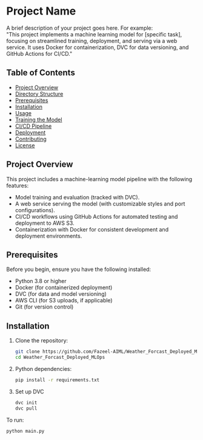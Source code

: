 # Project Name

A brief description of your project goes here. For example:  
"This project implements a machine learning model for [specific task], focusing on streamlined training, deployment, and serving via a web service. It uses Docker for containerization, DVC for data versioning, and GitHub Actions for CI/CD."

## Table of Contents
- [Project Overview](#project-overview)
- [Directory Structure](#directory-structure)
- [Prerequisites](#prerequisites)
- [Installation](#installation)
- [Usage](#usage)
- [Training the Model](#training-the-model)
- [CI/CD Pipeline](#cicd-pipeline)
- [Deployment](#deployment)
- [Contributing](#contributing)
- [License](#license)

## Project Overview

This project includes a machine-learning model pipeline with the following features:
- Model training and evaluation (tracked with DVC).
- A web service serving the model (with customizable styles and port configurations).
- CI/CD workflows using GitHub Actions for automated testing and deployment to AWS S3.
- Containerization with Docker for consistent development and deployment environments.

## Prerequisites

Before you begin, ensure you have the following installed:
- Python 3.8 or higher
- Docker (for containerized deployment)
- DVC (for data and model versioning)
- AWS CLI (for S3 uploads, if applicable)
- Git (for version control)

## Installation

1. Clone the repository:
   ```bash
   git clone https://github.com/Fazeel-AIML/Weather_Forcast_Deployed_MLOps
   cd Weather_Forcast_Deployed_MLOps
2. Python dependencies:
   ```bash
   pip install -r requirements.txt
3. Set up DVC
   ```bash
   dvc init
   dvc pull
To run:
  ```bash
  python main.py
   
